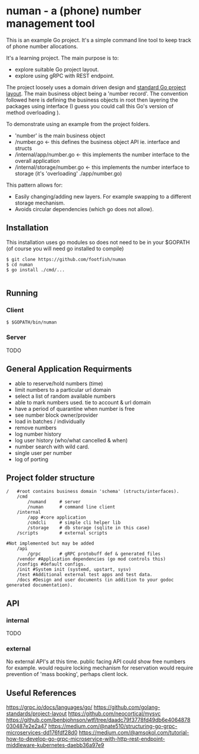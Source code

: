 # numan - a (phone) number management tool 

This is an example Go project. It's a simple command line tool to keep track of phone number allocations. 

It's a learning project. The main purpose is to:
- explore suitable Go project layout. 
- explore using gRPC with REST endpoint. 

The project loosely uses a domain driven design and [standard Go project layout](https://github.com/golang-standards/project-layout). The main business object being a 'number record'. 
The convention followed here is defining the business objects in root then layering the packages using interface (I guess you could call this Go's version of method overloading ). 

To demonstrate using an example from the project folders. 

- 'number' is the main business object 
- /number.go <- this defines the business object API ie. interface and structs  
- /internal/app/number.go <- this implements the number interface to the overall application 
- /internal/storage/number.go <- this implements the number interface to storage (it's 'overloading'  ./app/number.go)

This pattern allows for: 
- Easily changing/adding new layers. For example swapping to a different storage mechanism. 
- Avoids circular dependencies (which go does not allow). 

## Installation
This installation uses go modules so does not need to be in your $GOPATH (of course you will need go installed to compile)

```
$ git clone https://github.com/footfish/numan
$ cd numan
$ go install ./cmd/...
 
```
## Running 

### Client 
`$ $GOPATH/bin/numan`

### Server 
TODO 

## General Application Requirments 
- able to reserve/hold numbers (time)
- limit numbers to a particular url domain
- select a list of random available numbers 
- able to mark numbers used. tie to account & url domain 
- have a period of quarantine when number is free  
- see number block owner/provider 
- load in batches / individually 
- remove numbers 
- log number history 
- log user history (who/what cancelled & when) 
- number search with wild card. 
- single user per number 
- log of porting 


## Project folder structure 
```
/   #root contains business domain 'schema' (structs/interfaces). 
    /cmd
        /numand     # server 
        /numan      # command line client 
    /internal 
        /app #core application 
        /cmdcli     # simple cli helper lib 
        /storage    # db storage (sqlite in this case)
    /scripts        # external scripts 

#Not implemented but may be added 
    /api
        /grpc       # gRPC protobuff def & generated files 
    /vendor #Application dependencies (go mod controls this)
    /configs #default configs.
    /init #System init (systemd, upstart, sysv)
    /test #Additional external test apps and test data.
    /docs #Design and user documents (in addition to your godoc generated documentation).
```


## API 

### internal 
TODO

### external 
No external API's at this time. 
public facing API could show free numbers for example. 
would require locking mechanism for reservation
would require prevention of 'mass booking', perhaps client lock. 

## Useful References

https://grpc.io/docs/languages/go/
https://github.com/golang-standards/project-layout
https://github.com/neocortical/mysvc
https://github.com/benbjohnson/wtf/tree/daadc79f3778fd49db6e4064878030487e2e2a47
https://medium.com/@nate510/structuring-go-grpc-microservices-dd176fdf28d0
https://medium.com/@amsokol.com/tutorial-how-to-develop-go-grpc-microservice-with-http-rest-endpoint-middleware-kubernetes-daebb36a97e9


